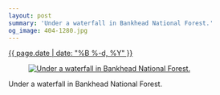 ```yaml
---
layout: post
summary: 'Under a waterfall in Bankhead National Forest.'
og_image: 404-1280.jpg
---
```


<div class="post">
 <time>
  <a href="/404">
   {{ page.date | date: "%B %-d, %Y" }}
  </a>
 </time>
 <a href="/404">
  <figure data-taken="5/12/2015">
   <img alt="Under a waterfall in Bankhead National Forest." sizes="(min-width: 700px) 50vw, calc(100vw - 2rem)" src="{{ site.assets_url }}/404-640.jpg" srcset="{{ site.assets_url }}/404-1280.jpg 1280w, {{ site.assets_url }}/404-960.jpg 960w, {{ site.assets_url }}/404-640.jpg 640w, {{ site.assets_url }}/404-320.jpg 320w"/>
  </figure>
 </a>
 <span>
  Under a waterfall in Bankhead National Forest.
 </span>
</div>
